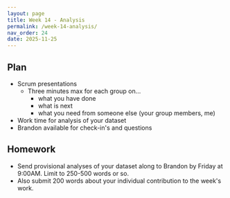 ```yaml
---
layout: page
title: Week 14 - Analysis
permalink: /week-14-analysis/
nav_order: 24
date: 2025-11-25
---
```


## Plan

* Scrum presentations
    * Three minutes max for each group on…
        * what you have done
        * what is next
        * what you need from someone else (your group members, me)
* Work time for analysis of your dataset
* Brandon available for check-in's and questions

## Homework

* Send provisional analyses of your dataset along to Brandon by Friday at 9:00AM. Limit to 250-500 words or so. 
* Also submit 200 words about your individual contribution to the week's work.